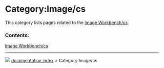 # Category:Image/cs
This category lists pages related to the [Image Workbench/cs](Image_Workbench/cs.md).

### Contents:

  
  [Image Workbench/cs](Image_Workbench/cs.md)



---
![](images/Right_arrow.png) [documentation index](../README.md) > Category:Image/cs
